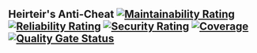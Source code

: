 ## Heirteir's Anti-Cheat [![Maintainability Rating](https://sonarcloud.io/api/project_badges/measure?project=Heirteir-commits_HAC&metric=sqale_rating)](https://sonarcloud.io/dashboard?id=Heirteir-commits_HAC) [![Reliability Rating](https://sonarcloud.io/api/project_badges/measure?project=Heirteir-commits_HAC&metric=reliability_rating)](https://sonarcloud.io/dashboard?id=Heirteir-commits_HAC) [![Security Rating](https://sonarcloud.io/api/project_badges/measure?project=Heirteir-commits_HAC&metric=security_rating)](https://sonarcloud.io/dashboard?id=Heirteir-commits_HAC) [![Coverage](https://sonarcloud.io/api/project_badges/measure?project=Heirteir-commits_HAC&metric=coverage)](https://sonarcloud.io/dashboard?id=Heirteir-commits_HAC) [![Quality Gate Status](https://sonarcloud.io/api/project_badges/measure?project=Heirteir-commits_HAC&metric=alert_status)](https://sonarcloud.io/dashboard?id=Heirteir-commits_HAC)

